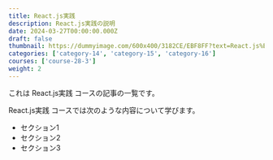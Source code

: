 ```yaml
---
title: React.js実践
description: React.js実践の説明
date: 2024-03-27T00:00:00.000Z
draft: false
thumbnail: https://dummyimage.com/600x400/3182CE/EBF8FF?text=React.js%E5%AE%9F%E8%B7%B5
categories: ['category-14', 'category-15', 'category-16']
courses: ['course-28-3']
weight: 2
---
```


これは React.js実践 コースの記事の一覧です。

  React.js実践 コースでは次のような内容について学びます。

  - セクション1
  - セクション2
  - セクション3